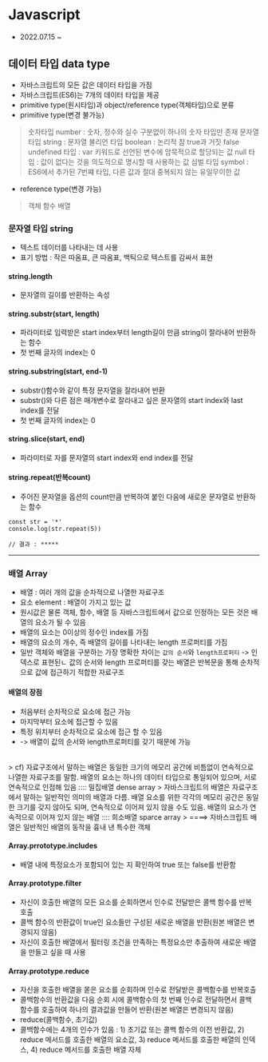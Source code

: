 # Javascript
- 2022.07.15 ~

## 데이터 타입 data type
- 자바스크립트의 모든 값은 데이터 타입을 가짐
- 자바스크립트(ES6)는 7개의 데이터 타입을 제공
- primitive type(원시타입)과 object/reference type(객체타입)으로 분류
- primitive type(변경 불가능)
> 숫자타입 number : 숫자, 정수와 실수 구분없이 하나의 숫자 타입만 존재
> 문자열 타입 string : 문자열
> 불리언 타입 boolean : 논리적 참 true과 거짓 false
> undefined 타입 : var 키워드로 선언된 변수에 암묵적으로 할당되는 값
> null 타입 : 값이 없다는 것을 의도적으로 명시할 때 사용하는 값
> 심벌 타입 symbol : ES6에서 추가된 7번쨰 타입, 다른 값과 절대 중복되지 않는 유일무이한 값

- reference type(변경 가능)
> 객체
> 함수
> 배열

### 문자열 타입 string
- 텍스트 데이터를 나타내는 데 사용
- 표기 방법 : 작은 따옴표, 큰 따옴표, 백틱으로 텍스트를 감싸서 표현
 

#### string.length
- 문자열의 길이를 반환하는 속성

#### string.substr(start, length)
- 파라미터로 입력받은 start index부터 length길이 만큼 string이 잘라내어 반환하는 함수
- 첫 번째 글자의 index는 0

#### string.substring(start, end-1)
- substr()함수와 같이 특정 문자열을 잘라내어 반환
- substr()와 다른 점은 매개변수로 잘라내고 싶은 문자열의 start index와 last index를 전달
- 첫 번째 글자의 index는 0

#### string.slice(start, end)
- 파라미터로 자를 문자열의 start index와 end index를 전달

#### string.repeat(반복count)
- 주어진 문자열을 옵션의 count만큼 반복하여 붙인 다음에 새로운 문자열로 반환하는 함수
```
const str = '*'
console.log(str.repeat(5))

// 결과 : *****
```

-----
### 배열 Array
- 배열 : 여러 개의 값을 순차적으로 나열한 자료구조
- 요소 element : 배열이 가지고 있는 값
- 원시값은 물론 객체, 함수, 배열 등 자바스크립트에서 값으로 인정하는 모든 것은 배열의 요소가 될 수 있음
- 배열의 요소는 0이상의 정수인 index를 가짐
- 배열의 요소의 개수, 즉 배열의 길이를 나타내는 length 프로퍼티를 가짐
- 일반 객체와 배열을 구분하는 가장 명확한 차이는 `값의 순서`와 `length프로퍼티` -> 인덱스로 표현된ㄴ 값의 순서와 length 프로퍼티를 갖는 배열은 반복문을 통해 순차적으로 값에 접근하기 적합한 자료구조

#### 배열의 장점
- 처음부터 순차적으로 요소에 접근 가능
- 마지막부터 요소에 접근할 수 있음
- 특정 위치부터 순차적으로 요소에 접근 할 수 있음
- -> 배열이 값의 순서와 length프로퍼티를 갖기 때문에 가능
<br />
> cf) 자료구조에서 말하는 배열은 동일한 크기의 메모리 공간에 비틈없이 연속적으로 나열한 자료구조를 말함. 배열의 요소는 하나의 데이터 타입으로 통일되어 있으며, 서로 연속적으로 인접해 있음 :::: 밀집배열 dense array
> 자바스크립트의 배열은 자료구조에서 말하는 일반적인 의미의 배열과 다름. 배열 요소를 위한 각각의 메모리 공간은 동일한 크기를 갖지 않아도 되며, 연속적으로 이어져 있지 않을 수도 있음. 배열의 요소가 연속적으로 이어져 있지 않는 배열 :::: 희소배열 sparce array
> ====> 자바스크립트 배열은 일반적인 배열의 동작을 흉내 낸 특수한 객체

#### Array.prrototype.includes
- 배열 내에 특정요소가 포함되어 있는 지 확인하여 true 또는 false를 반환함

#### Array.prototype.filter
- 자신이 호출한 배열의 모든 요소를 순회하면서 인수로 전달받은 콜백 함수를 반복 호출
- 콜백 함수의 반환값이 true인 요소들만 구성된 새로운 배열을 반환(원본 배열은 변경되지 않음)
- 자신이 호출한 배열에서 필터링 조건을 만족하는 특정요소만 추출하여 새로운 배열을 만들고 싶을 때 사용

#### Array.prototype.reduce
- 자신을 호출한 배열을 몯은 요소를 순회하며 인수로 전달받은 콜백함수를 반복호출
- 콜백함수의 반환값을 다음 순회 시에 콜백함수의 첫 번째 인수로 전달하면서 콜백 함수를 호출하여 하나의 결과값을 만들어 반환(원본 배열은 변경되지 않음)
- reduce(콜백함수, 초기값) 
- 콜백함수에는 4개의 인수가 있음 : 1) 초기값 또는 콜백 함수의 이전 반환값, 2) reduce 메서드를 호출한 배열의 요소값, 3) reduce 메서드를 호출한 배열의 인덱스, 4) reduce 메서드를 호출한 배열 자체
